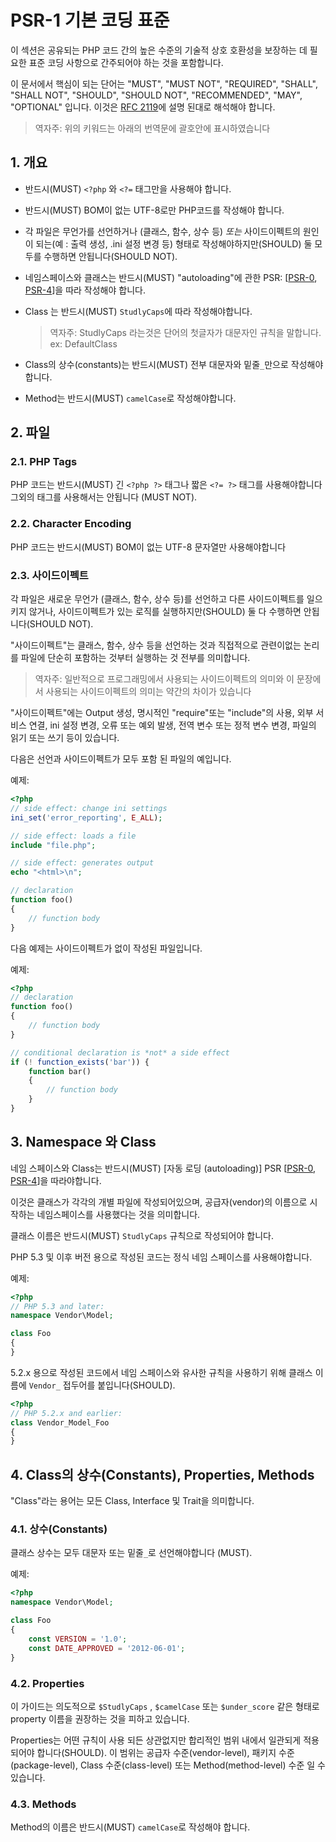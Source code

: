 # PSR-1 기본 코딩 표준

이 섹션은 공유되는 PHP 코드 간의 높은 수준의 기술적 상호 호환성을 보장하는 데 필요한 표준 코딩 사항으로 간주되어야 하는 것을 포함합니다.



이 문서에서 핵심이 되는 단어는 "MUST", "MUST NOT", "REQUIRED", "SHALL", "SHALL NOT", "SHOULD", "SHOULD NOT", "RECOMMENDED", "MAY", "OPTIONAL" 입니다. 
이것은 [RFC 2119]에 설명 된대로 해석해야 합니다.

> 역자주: 위의 키워드는 아래의 번역문에 괄호안에 표시하였습니다



[RFC 2119]: http://www.ietf.org/rfc/rfc2119.txt
[PSR-0]: https://github.com/php-fig/fig-standards/blob/master/accepted/PSR-0.md
[PSR-4]: https://github.com/php-fig/fig-standards/blob/master/accepted/PSR-4-autoloader.md

## 1. 개요

- 반드시(MUST) `<?php` 와 `<?=` 태그만을 사용해야 합니다.

- 반드시(MUST) BOM이 없는 UTF-8로만 PHP코드를 작성해야 합니다.

- 각 파일은 무언가를 선언하거나 (클래스, 함수, 상수 등) *또는* 사이드이펙트의 원인이 되는(예 : 출력 생성, .ini 설정 변경 등) 형태로 작성해야하지만(SHOULD) 둘 모두를 수행하면 안됩니다(SHOULD NOT).

- 네임스페이스와 클래스는 반드시(MUST) "autoloading"에 관한 PSR: [[PSR-0], [PSR-4]]을 따라 작성해야 합니다.

- Class 는 반드시(MUST) `StudlyCaps`에 따라 작성해야합니다. 
  > 역자주: StudlyCaps 라는것은 단어의 첫글자가 대문자인 규칙을 말합니다. ex: DefaultClass

- Class의 상수(constants)는 반드시(MUST) 전부 대문자와 밑줄`_`만으로 작성해야합니다.

- Method는 반드시(MUST) `camelCase`로 작성해야합니다.

## 2. 파일

### 2.1. PHP Tags

PHP 코드는 반드시(MUST)  긴 `<?php ?>` 태그나  짧은 `<?= ?>` 태그를 사용해야합니다
그외의 태그를 사용해서는 안됩니다 (MUST NOT).

### 2.2. Character Encoding
PHP 코드는 반드시(MUST) BOM이 없는 UTF-8 문자열만 사용해야합니다

### 2.3. 사이드이펙트

각 파일은 새로운 무언가 (클래스, 함수, 상수 등)를 선언하고 다른 사이드이펙트를 일으키지 않거나,
사이드이펙트가 있는 로직를 실행하지만(SHOULD) 둘 다 수행하면 안됩니다(SHOULD NOT).

"사이드이펙트"는 클래스, 함수, 상수 등을 선언하는 것과 직접적으로 관련이없는 논리를 파일에 단순히 포함하는 것부터 실행하는 것 전부를 의미합니다.

> 역자주: 일반적으로 프로그래밍에서 사용되는 사이드이펙트의 의미와 이 문장에서 사용되는 사이드이펙트의 의미는 약간의 차이가 있습니다

"사이드이펙트"에는 Output 생성, 명시적인 "require"또는 "include"의 사용, 외부 서비스 연결, ini 설정 변경, 오류 또는 예외 발생, 전역 변수 또는 정적 변수 변경, 파일의 읽기 또는 쓰기 등이 있습니다.

다음은 선언과 사이드이펙트가 모두 포함 된 파일의 예입니다.

예제:

~~~php
<?php
// side effect: change ini settings
ini_set('error_reporting', E_ALL);

// side effect: loads a file
include "file.php";

// side effect: generates output
echo "<html>\n";

// declaration
function foo()
{
    // function body
}
~~~

다음 예제는 사이드이펙트가 없이 작성된 파일입니다.

예제:

~~~php
<?php
// declaration
function foo()
{
    // function body
}

// conditional declaration is *not* a side effect
if (! function_exists('bar')) {
    function bar()
    {
        // function body
    }
}
~~~

## 3. Namespace 와 Class 

네임 스페이스와 Class는 반드시(MUST) [자동 로딩 (autoloading)] PSR [[PSR-0], [PSR-4]]을 따라야합니다.

이것은 클래스가 각각의 개별 파일에 작성되어있으며, 공급자(vendor)의 이름으로 시작하는 네임스페이스를 사용했다는 것을 의미합니다. 

클래스 이름은 반드시(MUST) `StudlyCaps` 규칙으로 작성되어야 합니다.

PHP 5.3 및 이후 버전 용으로 작성된 코드는 정식 네임 스페이스를 사용해야합니다.

예제:

~~~php
<?php
// PHP 5.3 and later:
namespace Vendor\Model;

class Foo
{
}
~~~


5.2.x 용으로 작성된 코드에서 네임 스페이스와 유사한 규칙을 사용하기 위해
클래스 이름에 `Vendor_` 접두어를 붙입니다(SHOULD).



~~~php
<?php
// PHP 5.2.x and earlier:
class Vendor_Model_Foo
{
}
~~~

## 4. Class의 상수(Constants), Properties, Methods

"Class"라는 용어는 모든 Class, Interface 및 Trait을 의미합니다.


### 4.1. 상수(Constants)

클래스 상수는 모두 대문자 또는 밑줄`_`로 선언해야합니다 (MUST).

예제:

~~~php
<?php
namespace Vendor\Model;

class Foo
{
    const VERSION = '1.0';
    const DATE_APPROVED = '2012-06-01';
}
~~~

### 4.2. Properties

이 가이드는 의도적으로 `$StudlyCaps` , `$camelCase` 또는 `$under_score` 같은 형태로 property 이름을 권장하는 것을 피하고 있습니다.

Properties는 어떤 규칙이 사용 되든 상관없지만 합리적인 범위 내에서 일관되게 적용되어야 합니다(SHOULD).
이 범위는 공급자 수준(vendor-level), 패키지 수준(package-level), Class 수준(class-level) 또는 Method(method-level) 수준 일 수 있습니다.

### 4.3. Methods

Method의 이름은 반드시(MUST) `camelCase`로 작성해야 합니다.
